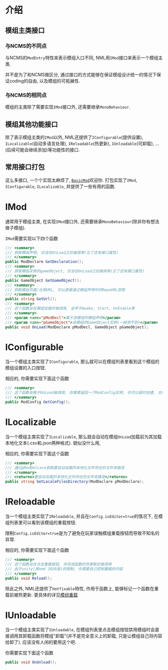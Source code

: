 # 介绍

## 模组主类接口

### 与NCMS的不同点

与NCMS的`ModEntry`特性来表示模组入口不同, NML用`IMod`接口来表示一个模组主类.

并不是为了和NCMS做区分, 通过接口的方式能够在保证模组设计统一的情况下保证coding的自由, 以及模组的可拓展性.


### 与NCMS的相同点

模组的主类除了需要实现`IMod`接口外, 还需要继承`MonoBehaviour`.

## 模组其他功能接口

除了表示模组主类的`IMod`以外, NML还提供了`IConfigurable`(提供设置), `ILocalizable`(自动多语言处理), `IReloadable`(热更新), `IUnloadable`(可卸载), ...(后续可能会继续添加)等功能性的接口.

## 常用接口打包

这么多接口, 一个个实现太麻烦了, [`BasicMod`](../Packed/BasicMod.md)欢迎你. 打包实现了`IMod`, `IConfigurable`, `ILocalizable`, 并提供了一些有用的函数.

# IMod

通常用于模组主类, 在实现`IMod`接口外, 还需要继承`MonoBehaviour`(除非你有想法做子模组).

`IMod`需要实现以下四个函数

```csharp
/// <summary>
/// 获取模组声明, 仅会在OnLoad之后被调用(忘了还有接口属性)
/// </summary>
public ModDeclare GetDeclaration();
/// <summary>
/// 获取模组实例的gameObject, 仅会在OnLoad之后被调用(忘了还有接口属性)
/// </summary>
public GameObject GetGameObject();
/// <summary>
/// 获取模组页面/仓库URL, 可以直接通过模组声明中的RepoURL获取
/// </summary>
public string GetUrl();
/// <summary>
/// 这个函数会在模组加载时被调用, 会早于Awake, Start, OnEnable等
/// </summary>
/// <param name="pModDecl">属于该模组的模组声明</param>
/// <param name="pGameObject">该模组的GameObject实例(一般用不到)</param>
public void OnLoad(ModDeclare pModDecl, GameObject pGameObject);
```


# IConfigurable

当一个模组主类实现了`IConfigurable`, 那么就可以在模组列表里看到这个模组的模组设置的入口按钮.

相应的, 你需要实现下面这个函数

```csharp
/// <summary>
/// 这个函数会晚于OnLoad被调用, 你需要返回一个ModConfig实例, 你可以临时创建, 也可以读取文件
/// </summary>
public ModConfig GetConfig();
```

# ILocalizable

当一个模组主类实现了`ILocalizable`, 那么就会自动在模组`OnLoad`加载前为其加载本地化文本(.csv和.json两种格式). 貌似没什么用,

相应的, 你需要实现下面这个函数
```csharp
/// <summary>
/// 通过pModDelcare获取要自动加载的本地化文件所在的文件夹路径
/// </summary>
/// <returns>要自动加载的本地化文件所在的文件夹路径</returns>
public string GetLocaleFilesDirectory(ModDeclare pModDeclare);
```

# IReloadable

当一个模组主类实现了`IReloadable`, 并且在`Config.isEditor=true`的情况下, 在模组列表里可以看到该模组的重载按钮.

限制`Config.isEditor=true`是为了避免在玩家误触模组重载按钮而导致不知名的异常.

相应的, 你需要实现下面这个函数

```csharp
/// <summary>
/// 这个函数会在点击重载按钮, 并完成函数的热更新后被调用
/// 由于unity(用nmd 2020版)的限制, 你需要自己控制重载的内容
/// </summary>
public void Reload();
```

除此之外, NML还提供了`Hotfixable`特性, 作用于函数上, 能够标记一个函数在重载前被热更新. 更具体的详见[模组重载](../AdvancedTech/ModReload.md)

# IUnloadable

当一个模组主类实现了`IUnloadable`, 在模组列表里点击模组按钮禁用模组时会直接调用其卸载函数将模组"卸载"(并不是完全意义上的卸载, 只是让模组自己将内容给卸了). 应该没有人闲的要用这个吧.

你需要实现下面这个函数
```csharp
public void OnUnload();
```